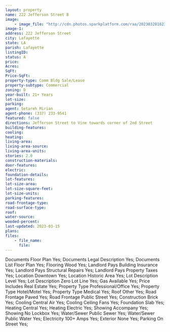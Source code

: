 ```yaml
---
layout: property
name: 222 Jefferson Street B
image:
    - image_file: "http://cdn.photos.sparkplatform.com/raa/20230328182311813079000000.jpg"
image-1:
address: 222 Jefferson Street
city: Lafayette
state: LA
parish: Lafayette
listingID: 
status: A
price: 
Acres: 
SqFt: 
Price-SqFt: 
property-type: Comm Bldg Sale/Lease
property-subtype: Commercial
zoning: D
year-built: 21+ Years
lot-size: 
parking: 
agent: Setareh Mirian
agent-phone: (337) 233-9541
featured: false
directions: Jefferson Street to Vine towards corner of 2nd Street
building-features: 
cooling: 
heating: 
living-area: 
living-area-source: 
living-area-units: 
stories: 2.0
construction-materials: 
door-features: 
electric: 
foundation-details: 
lot-features: 
lot-size-area: 
lot-size-square-feet: 
lot-size-units: 
parking-features: 
road-frontage-type: 
road-surface-type: 
roof: 
water-source: 
wooded-percent: 
last-updated: 2023-03-15
plans: 
files:
    - file_name:
      file:
---
```

Documents	Floor Plan	Yes;
Documents	Legal Description	Yes;
Documents List	Floor Plan	Yes;
Flooring	Wood	Yes;
Landlord Pays	Building Insurance	Yes;
Landlord Pays	Structural Repairs	Yes;
Landlord Pays	Property Taxes	Yes;
Location	Downtown	Yes;
Location	Historic Area	Yes;
Lot Description	Level	Yes;
Lot Description	Zero Lot Line	Yes;
Gas	Available	Yes;
Price Includes	Real Estate	Yes;
Property Type	Professional/Office	Yes;
Property Type	Hotel/Motel	Yes;
Property Type	Medical	Yes;
Roof	Other	Yes;
Road Frontage	Paved	Yes;
Road Frontage	Public Street	Yes;
Construction	Brick	Yes;
Cooling	Central Air	Yes;
Cooling	Ceiling Fans	Yes;
Foundation	Slab	Yes;
Heating	Central	Yes;
Heating	Electric	Yes;
Showing	Accompany	Yes;
Showing	No Lockbox	Yes;
Water/Sewer	Public Sewer	Yes;
Water/Sewer	Public Water	Yes;
Electricity	100+ Amps	Yes;
Exterior	None	Yes;
Parking	On Street	Yes;

